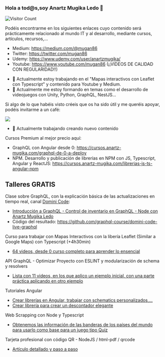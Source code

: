 ### Hola a tod@s,soy Anartz Mugika Ledo 👋

<!--
**mugan86/mugan86** is a ✨ _special_ ✨ repository because its `README.md` (this file) appears on your GitHub profile.

![Twitter Follow](https://img.shields.io/twitter/follow/mugan86?style=for-the-badge)

Here are some ideas to get you started:

- 🔭 I’m currently working on ...
- 🌱 I’m currently learning ...
- 👯 I’m looking to collaborate on ...
- 🤔 I’m looking for help with ...
- 💬 Ask me about ...
- 📫 How to reach me: ...
- 😄 Pronouns: ...
- ⚡ Fun fact: ...
-->

![Visitor Count](https://profile-counter.glitch.me/mugan86/count.svg)

Podéis encontrarme en los siguientes enlaces cuyo contenido será prácticamente relacionado al mundo IT y al desarrollo, mediante cursos, artículos, recursos,...
* Medium: https://medium.com/@mugan86
* Twitter: https://twitter.com/mugan86
* Udemy: https://www.udemy.com/user/anartzmugika/
* Youtube: https://www.youtube.com/mugan86 (¡¡VIDEOS DE CALIDAD CON REGULARIDAD!!)

- 🔭 Actualmente estoy trabajando en el "Mapas interactivos con Leaflet con Typescript" y contenido para Youtube y Medium.
- 🌱 Actualmente me estoy formando en temas como el desarrollo de videojuegos con Unity, Python, GraphQL, NestJS...
<!--- 👯 I’m looking to collaborate on ...
- 🤔 I’m looking for help with ...
- 💬 Ask me about ...
- 📫 How to reach me: ...
- 😄 Pronouns: ...
- ⚡ Fun fact: ...-->

Si algo de lo que habéis visto créeis que os ha sido útil y me queréis apoyar, podéis invitarme a un café:

<a href="https://www.buymeacoffee.com/mugan86"><img src="https://img.buymeacoffee.com/button-api/?text=Buy me a coffee&emoji=&slug=mugan86&button_colour=FFDD00&font_colour=000000&font_family=Cookie&outline_colour=000000&coffee_colour=ffffff"></a>


- 🔭 Actualmente trabajando creando nuevo contenido

Cursos Premium al mejor precio aquí:

* GraphQL con Angular desde 0: https://cursos.anartz-mugika.com/graphql-de-0-a-deploy
* NPM. Desarrollo y publicación de librerías en NPM con JS, Typescript, Angular y ReactJS: https://cursos.anartz-mugika.com/librerias-js-ts-angular-npm

## Talleres GRATIS

Clase sobre GraphQL, con la explicación básica de las actualizaciones en tiempo real, canal [Domini Code](https://www.youtube.com/channel/UC3QuZuJr2_EOUak8bWUd74A):
* [Introducción a GraphQL - Control de inventario en GraphQL - Node con Anartz Mugika Ledo
](https://www.youtube.com/watch?v=jjCmNzonQVA )
* Código del resultado:
https://github.com/graphql-course/domini-code-live-graphql

Curso para trabajar con Mapas Interactivos con la libería Leaflet (Similar a Google Maps) con Typescript (+4h30min)
* [64 videos, desde 0 curso completo para aprender lo ensencial
](https://www.youtube.com/playlist?list=PLaaTcPGicjqgLAUhR_grKBGCXbyKaP7qR)

API GraphQL - Optimizar Proyecto con ESLINT y modularización de schema y resolvers
* [Lista con 11 videos, en los que aplico un ejemplo inicial, con una parte práctica aplicando en otro ejemplo](https://www.youtube.com/watch?v=xqUvq05CcGs&list=PLaaTcPGicjqjZSVRfn9p4996r_m-KWMlT)

Tutoriales Angular
* [Crear librerías en Angular, trabajar con schematics personalizados,...](https://www.youtube.com/watch?v=3zOycGi0y_I&list=PLaaTcPGicjqj4AfpbgIZMefZyGcFEEGBa)
* [Crear librería para crear un descontador elegante](https://mugan86.medium.com/angular-crear-componente-countdown-en-unos-sencillos-pasos-8ee09bfb914e)

Web Scrapping con Node y Typescript
* [Obtenemos las información de las banderas de los países del mundo para usarlo como base para un juego tipo Quiz](https://youtu.be/8AdaeduTwUo)

Tarjeta profesional con código QR - NodeJS / html-pdf / qrcode
* [Artículo detallado y paso a paso](https://mugan86.medium.com/tarjeta-profesional-con-c%C3%B3digo-qr-7f7b7c93bbc)



